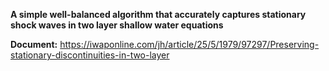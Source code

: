 **A simple well-balanced algorithm that accurately captures stationary shock waves in two layer shallow water equations**

**Document:** https://iwaponline.com/jh/article/25/5/1979/97297/Preserving-stationary-discontinuities-in-two-layer
